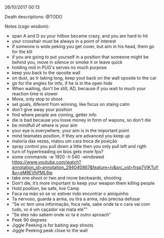 26/10/2017 00:13

Death descriptions:
@TODO

Notes (csgo wisdom):
* span A and D so your hitbox became crazy, and you are hard to hit
* your crosshair must be always in a point of interest
* if someone is wide peking you get cover, but aim in his head, them go for the kill
* if you are going to put yourself in a position that someone might be behind you, move in silence or smoke it or leave quick
* holding mid in PUG's serves no much purpose
* keep you back to the oposite wall
* on dust, as tr taking long, keep yout back on the wall oposite to the car
* go for the angles for info, if he is in the open hide
* When waiting, don't be still, AD, because if you wait to much your reaction time is slower
* Move, only stop to shoot
* set goals, diferent from winning, like focus on staing calm
* don't give away your position
* find where people are coming, getter info
* die is bad because you losse money in form of wapons, so don't die
* be mindfull of where is your aim
* your eye is everywhere, your aim is in the important point
* mind teamates position, if they are advanced you keep up
* maioria das vezes, matou um cara troca de posição
* spray control you pull down a little then you only pull left and rigth
* turn of hypertreading on bios gets more fps?
* some commands -w 1920 -h 540 -windowed https://www.youtube.com/watch?annotation_id=annotation_294040867&feature=iv&src_vid=frsp7VIKTuY&v=qM8EVhPML6w
* take one shoot or two and move beckwards, shooting
* Don’t die, it’s more important to keep your weapon them killing people
* Hold position, be safe, live Camp
* Faca na mão só se vc  estiver indo encontrar o amiquinho 
* Ta nervoso, guarda a arma, ou tira a arma, não precisa defusar
* "Se vc tem uma informação, foca nela, sabe onde ta o cara vai com tudo, vc é um caçador vai mata ele""
* "Se eles não sabem onde vc ta é outro aproach"
* Peek 90 degrees
* Jiggle Peeking is for baiting awp shoots
* Jiggle Peeking peak close to the wall

